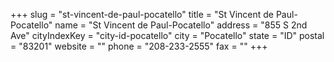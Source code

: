 +++
slug = "st-vincent-de-paul-pocatello"
title = "St Vincent de Paul-Pocatello"
name = "St Vincent de Paul-Pocatello"
address = "855 S 2nd Ave"
cityIndexKey = "city-id-pocatello"
city = "Pocatello"
state = "ID"
postal = "83201"
website = ""
phone = "208-233-2555"
fax = ""
+++
